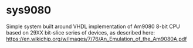 # sys9080
Simple system built around VHDL implementation of Am9080 8-bit CPU based on 29XX bit-slice series of devices, as described here: https://en.wikichip.org/w/images/7/76/An_Emulation_of_the_Am9080A.pdf

